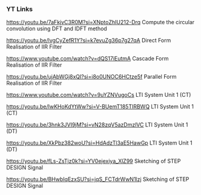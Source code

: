 ### YT Links
https://youtu.be/7aFkjvC3R0M?si=XNptoZhIU212-Drq Compute the circular convolution using DFT and IDFT method

https://youtu.be/lvgCyZefR1Y?si=k7evuZg36p7g27qA Direct Form Realisation of IIR Filter

https://www.youtube.com/watch?v=dQS17iEutmA Cascade Form Realisation of IIR Filter

https://youtu.be/ujAbWGj8xQI?si=i8o0UNOC6HCtze5f Parallel Form Realisation of IIR Filter

https://www.youtube.com/watch?v=9uYZNVugoCs LTI System Unit 1 (CT)

https://youtu.be/IwKHoKdYtWw?si=V-BUemT185TIRBWQ LTI System Unit 1 (CT)

https://youtu.be/3hnk3JVI9jM?si=vN28zqV5azDmzlVC LTI System Unit 1 (DT)

https://youtu.be/XkPbz382woU?si=HdAdzTl3aE5HawGp LTI System Unit 1 (DT)

https://youtu.be/fLs-ZsTjz0k?si=YV0ejexiya_XlZ99 Sketching of STEP DESIGN Signal 

https://youtu.be/BHwbIqEzxSU?si=jqS_FCTdrWwN1lzj Sketching of STEP DESIGN Signal 
